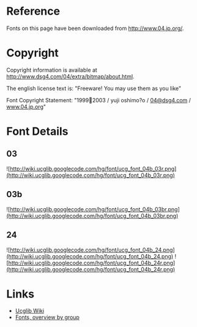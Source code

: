 

# Reference #

Fonts on this page have been downloaded from http://www.04.jp.org/.

# Copyright #

Copyright information is available at http://www.dsg4.com/04/extra/bitmap/about.html.

The english license text is: "Freeware! You may use them as you like"

Font Copyright Statement: "19992003 / yuji oshimo?o / 04@dsg4.com / www.04.jp.org"

# Font Details #

## 03 ##
![http://wiki.ucglib.googlecode.com/hg/font/ucg_font_04b_03r.png](http://wiki.ucglib.googlecode.com/hg/font/ucg_font_04b_03r.png)

## 03b ##
![http://wiki.ucglib.googlecode.com/hg/font/ucg_font_04b_03br.png](http://wiki.ucglib.googlecode.com/hg/font/ucg_font_04b_03br.png)

## 24 ##
![http://wiki.ucglib.googlecode.com/hg/font/ucg_font_04b_24.png](http://wiki.ucglib.googlecode.com/hg/font/ucg_font_04b_24.png)
![http://wiki.ucglib.googlecode.com/hg/font/ucg_font_04b_24r.png](http://wiki.ucglib.googlecode.com/hg/font/ucg_font_04b_24r.png)


# Links #
  * [Ucglib Wiki](ucglib.md)
  * [Fonts, overview by group](fontgroup.md)